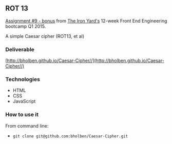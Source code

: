 
## ROT 13

[Assignment #9 - bonus](https://github.com/tiy-atl-js-q1-2015/Assignments) from [The Iron Yard's](http://theironyard.com/locations/atlanta/) 12-week Front End Engineering bootcamp Q1 2015.

A simple Caesar cipher (ROT13, et al)

### Deliverable
[http://bholben.github.io/Caesar-Cipher//](http://bholben.github.io/Caesar-Cipher//)

### Technologies
  * HTML
  * CSS
  * JavaScript

### How to use it

From command line:
  * `git clone git@github.com:bholben/Caesar-Cipher.git`

